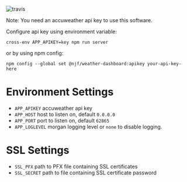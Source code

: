 ![travis](https://travis-ci.org/melgish/weather-dashboard.svg?branch=develop)

Note: You need an accuweather api key to use this software.

Configure api key using environment variable:
```
cross-env APP_APIKEY=key npm run server
```

or by using npm config:

```
npm config --global set @njf/weather-dashboard:apikey your-api-key-here
```
# Environment Settings
  + `APP_APIKEY` accuweather api key
  + `APP_HOST` host to listen on, default `0.0.0.0`
  + `APP_PORT` port to listen on, default `62865`
  + `APP_LOGLEVEL` morgan logging level or `none` to disable logging.

# SSL Settings
  + `SSL_PFX` path to PFX file containing SSL certificates
  + `SSL_SECRET` path to file containing SSL certificate password
